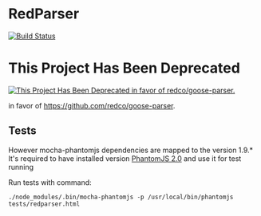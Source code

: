# RedParser

[![Build Status](https://img.shields.io/travis/maZahaca/redparser.svg?style=flat)](https://travis-ci.org/maZahaca/redparser)

This Project Has Been Deprecated
================================
[![This Project Has Been Deprecated in favor of redco/goose-parser.](http://www.repostatus.org/badges/0.1.0/abandoned.svg)](http://www.repostatus.org/#abandoned)

in favor of https://github.com/redco/goose-parser.

## Tests

However mocha-phantomjs dependencies are mapped to the version 1.9.*
It's required to have installed version [PhantomJS 2.0](https://github.com/eugene1g/phantomjs/releases) and use it for test running

Run tests with command:

```
./node_modules/.bin/mocha-phantomjs -p /usr/local/bin/phantomjs tests/redparser.html
```

